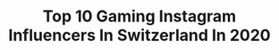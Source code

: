 ---
title: Top 10 Gaming Instagram Influencers In Switzerland In 2020
description: >-
  Find top gaming Instagram influencers in Switzerland in 2020. Most popular hashtags: #gaming #photooftheday #anime #love.
platform: Instagram
hits: 16
text_top: Identify the most popular Instagram accounts on inBeat.
text_bottom: inBeat holds 16 Instagram influencers like this in Switzerland for you to pitch.
profiles:
  - username: "blueberrymilk"
    fullname: >-
      Corinna
    bio: >-
      Cat whisperer, Leggings Lover, videogame addict. Lost between Switzerland and Japan🐱🌼Posting gaming stuff, travelpics and cats Game-Reviewer@TheGnet🇨🇭
    location: "Switzerland"
    followers: 17349
    engagement: 1275
    commentsToLikes: 0.023874
    id: ck15s5noibchl0i195cw4r4r9
    verified: false
    hashtags: "#gamersofinstagram, #ps4love, #merchfornerds, #coffeeandgames"
  - username: "pcmr_setup"
    fullname: >-
      Gaming is our passion!
    bio: >-
      🇨🇭| Swiss 🖥️| Pc builder and tech reviewer 🗓️| Daily #pcbuilds and #gamingsetups 📩| Dm for business and promotion 👉🏼| Follow now 🎯| Goal 100k
    location: "Switzerland"
    followers: 53027
    engagement: 341
    commentsToLikes: 0.019388
    id: ck5q4qtpmpyoy0i112k7snw3t
    verified: false
    hashtags: "#gamingrig, #gamingpcbuild, #pcgamers, #gamingnation"
  - username: "fastlanegaming"
    fullname: >-
      Virtual Photography since 2017
    bio: >-
      YT: Fast Lane Gaming (111’000+) Shots & Edits by @fastlaneyordan 🇩🇴 Real Car Pictures @fastlanecaptures Wallpapers Link ⤵️ #FastLaneGaming est. '16
    location: "Switzerland"
    followers: 85106
    engagement: 285
    commentsToLikes: 0.008691
    id: ck1387bwmeucy0i197kwmo4lt
    verified: false
    hashtags: "#fastforza, #forzahorizon, #makeforzalookreal, #fasterliving"
  - username: "vaneziasm"
    fullname: >-
      Vanessa/Deco-Lifestyle & More
    bio: >-
      26y/ Switzerland 📩vaneziasmpro@gmail.com ART ACCOUNT - @vanezia.art SHOP ⬇️ Endometriose névralgie ( nerfpudendal )🎗🕊 Infografiker-Motiondesigner
    location: "Switzerland"
    followers: 2903
    engagement: 2521
    commentsToLikes: 0.032451
    id: ck8t82qxliw8p0j78oosbc9io
    verified: false
    hashtags: "#homestaging, #madecoamoi, #swisslifestyleblogger, #animalcrossingnewhorizons"
  - username: "og.bird"
    fullname: >-
      bird 🦋
    bio: >-
      blue:///error swiss made like rolly 🇨🇭 @chrome.castle 🗝
    location: "Switzerland"
    followers: 3130
    engagement: 1542
    commentsToLikes: 0.049234
    id: ck0w1dot0iucp0i194q0iu479
    verified: false
    hashtags: "#dankmemes, #vaporwaveart, #fanart, #traditionalart"
  - username: "bds_esports"
    fullname: >-
      BDS_esports
    bio: >-
      Instagram officiel de la structure BDS_esport. Suivez notre histoire ! #BDSPOWER
    location: "Switzerland"
    followers: 15566
    engagement: 679
    commentsToLikes: 0.011555
    id: ck6ud482qj1vd0j71jignw735
    verified: false
    hashtags: "#rainbowsixsiege, #esport, #rlcsx, #gaming"
  - username: "al.cosplays"
    fullname: >-
      call me al 🃏
    bio: >-
      🇨🇭swiss cosplayer 🔥i have a blonde character bias ♥️happily taken ✨she/her
    location: "Switzerland"
    followers: 2765
    engagement: 2012
    commentsToLikes: 0.105367
    id: ck8szi03koiuj0j788zdewun2
    verified: false
    hashtags: "#avatarcosplayer, #cosplayphotography, #cosplaygirl, #atlaazula"
  - username: "amelie_stiefvatter"
    fullname: >-
      AMELIE STIEFVATTER
    bio: >-
      🐸 Tigerentenclub - ARD / KIKA / SWR 🎥 Freelance Producer / Host 📍BERLIN | SALZBURG 📩 info@schoenhauser-promotion.de
    location: "Switzerland"
    followers: 11410
    engagement: 580
    commentsToLikes: 0.033165
    id: ck139gq5fl7np0i19yze23szg
    verified: false
    hashtags: "#happy, #love, #fun, #spass"
  - username: "miilush"
    fullname: >-
      Emily Cochran
    bio: >-
      ♥️🔒 📍 | CH -🇨🇭🇳🇿 | 🚗 Car enthusiast - Skoda Fabia mk3 🏍 Kawasaki Z650
    location: "Switzerland"
    followers: 2996
    engagement: 2492
    commentsToLikes: 0.020797
    id: ckf5wy5j9tmy20j23qhvnlsb9
    verified: false
    hashtags: "#instastyle, #callofduty, #ride, #riderchicks"
  - username: "pinkm0on_"
    fullname: >-
      𝗣𝗜𝗡𝗞𝗠𝗢𝗢𝗡 ♡ 𝗢𝘁𝗮𝗸𝘂 𝗟𝗶𝗳𝗲𝘀𝘁𝘆𝗹𝗲 🍡
    bio: >-
      | 𝐌𝐚𝐧𝐠𝐚 • 𝐃𝐢𝐬𝐧𝐞𝐲 • 𝐆𝐚𝐦𝐢𝐧𝐠 • 𝐀𝐫𝐭 | 忍道 Nindō 👊 𝗺𝗮𝗸𝗲 𝗶𝗺𝗽𝗼𝘀𝘀𝗶𝗯𝗹𝗲 𝗽𝗼𝘀𝘀𝗶𝗯𝗹𝗲. 🌸 #funkopopcollector ~𝟻𝟹𝟶 💻 creator of geeky content 🙆🏻‍♀️ dose of FUN !
    location: "Switzerland"
    followers: 2621
    engagement: 1570
    commentsToLikes: 0.253193
    id: ck8tagdylrn420j78ke8brh1j
    verified: false
    hashtags: "#geeklife, #geekgirl, #funkopopcollection, #mangafr"
---